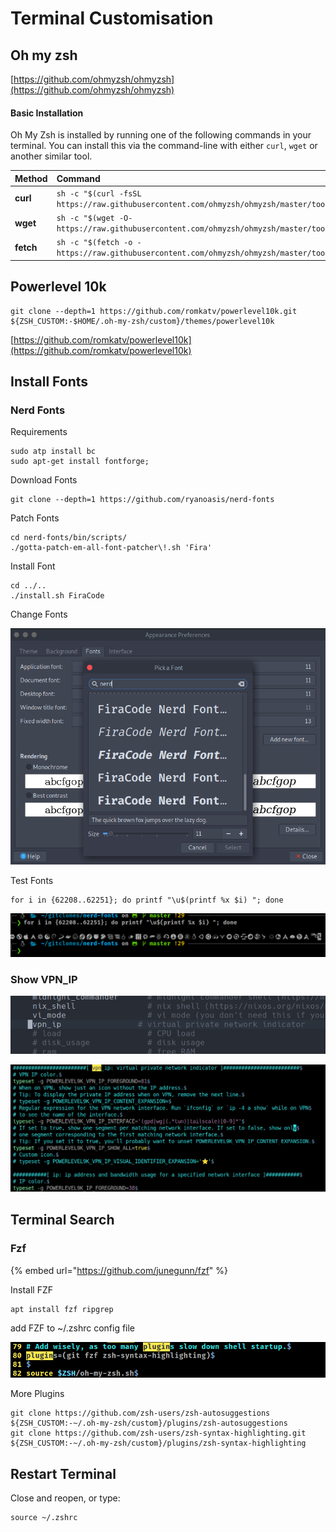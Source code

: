 # Terminal Customisation

## Oh my zsh

[https://github.com/ohmyzsh/ohmyzsh](https://github.com/ohmyzsh/ohmyzsh)

#### Basic Installation

Oh My Zsh is installed by running one of the following commands in your terminal. You can install this via the command-line with either `curl`, `wget` or another similar tool.

| Method | Command |
| :--- | :--- |
| **curl** | `sh -c "$(curl -fsSL https://raw.githubusercontent.com/ohmyzsh/ohmyzsh/master/tools/install.sh)"` |
| **wget** | `sh -c "$(wget -O- https://raw.githubusercontent.com/ohmyzsh/ohmyzsh/master/tools/install.sh)"` |
| **fetch** | `sh -c "$(fetch -o - https://raw.githubusercontent.com/ohmyzsh/ohmyzsh/master/tools/install.sh)"` |

## Powerlevel 10k

```text
git clone --depth=1 https://github.com/romkatv/powerlevel10k.git ${ZSH_CUSTOM:-$HOME/.oh-my-zsh/custom}/themes/powerlevel10k
```

[https://github.com/romkatv/powerlevel10k](https://github.com/romkatv/powerlevel10k)

## Install Fonts

### Nerd Fonts

Requirements

```text
sudo atp install bc
sudo apt-get install fontforge;
```

Download Fonts

```text
git clone --depth=1 https://github.com/ryanoasis/nerd-fonts
```

Patch Fonts

```text
cd nerd-fonts/bin/scripts/
./gotta-patch-em-all-font-patcher\!.sh 'Fira'
```

Install Font

```text
cd ../..
./install.sh FiraCode
```

Change Fonts

![](../.gitbook/assets/image%20%2842%29.png)

Test Fonts

```text
for i in {62208..62251}; do printf "\u$(printf %x $i) "; done
```

![](../.gitbook/assets/image%20%2837%29.png)

### Show VPN\_IP

![uncomment vpn\_ip in ~/.p10k.zsh](../.gitbook/assets/image%20%2835%29.png)

![Change vpn\_ip Section](../.gitbook/assets/image%20%2840%29.png)

## Terminal Search

### Fzf

{% embed url="https://github.com/junegunn/fzf" %}

Install FZF

```text
apt install fzf ripgrep
```

add FZF to ~/.zshrc config file

![](../.gitbook/assets/image%20%2836%29.png)

More Plugins

```text
git clone https://github.com/zsh-users/zsh-autosuggestions ${ZSH_CUSTOM:-~/.oh-my-zsh/custom}/plugins/zsh-autosuggestions
git clone https://github.com/zsh-users/zsh-syntax-highlighting.git ${ZSH_CUSTOM:-~/.oh-my-zsh/custom}/plugins/zsh-syntax-highlighting
```

## Restart Terminal

Close and reopen, or type:

```text
source ~/.zshrc
```

